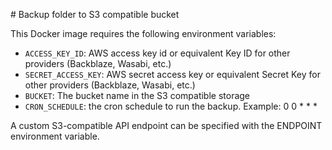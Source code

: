 # Backup folder to S3 compatible bucket

This Docker image requires the following environment variables:

- ``ACCESS_KEY_ID``: AWS access key id or equivalent Key ID for other providers (Backblaze, Wasabi, etc.)
- ``SECRET_ACCESS_KEY``: AWS secret access key or equivalent Secret Key for other providers (Backblaze, Wasabi, etc.)
- ``BUCKET``: The bucket name in the S3 compatible storage
- ``CRON_SCHEDULE``: the cron schedule to run the backup. Example: 0 0 * * *

A custom S3-compatible API endpoint can be specified with the ENDPOINT environment variable.






